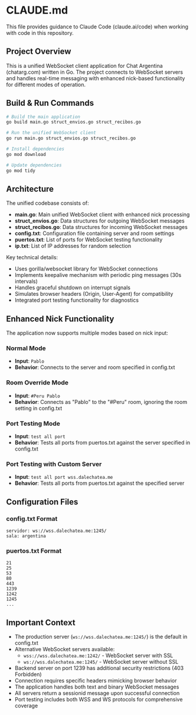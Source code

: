 # CLAUDE.md

This file provides guidance to Claude Code (claude.ai/code) when working with code in this repository.

## Project Overview

This is a unified WebSocket client application for Chat Argentina (chatarg.com) written in Go. The project connects to WebSocket servers and handles real-time messaging with enhanced nick-based functionality for different modes of operation.

## Build & Run Commands

```bash
# Build the main application
go build main.go struct_envios.go struct_recibos.go

# Run the unified WebSocket client
go run main.go struct_envios.go struct_recibos.go

# Install dependencies
go mod download

# Update dependencies
go mod tidy
```

## Architecture

The unified codebase consists of:

- **main.go**: Main unified WebSocket client with enhanced nick processing
- **struct_envios.go**: Data structures for outgoing WebSocket messages
- **struct_recibos.go**: Data structures for incoming WebSocket messages
- **config.txt**: Configuration file containing server and room settings
- **puertos.txt**: List of ports for WebSocket testing functionality
- **ip.txt**: List of IP addresses for random selection

Key technical details:
- Uses gorilla/websocket library for WebSocket connections
- Implements keepalive mechanism with periodic ping messages (30s intervals)
- Handles graceful shutdown on interrupt signals
- Simulates browser headers (Origin, User-Agent) for compatibility
- Integrated port testing functionality for diagnostics

## Enhanced Nick Functionality

The application now supports multiple modes based on nick input:

### Normal Mode
- **Input**: `Pablo`
- **Behavior**: Connects to the server and room specified in config.txt

### Room Override Mode
- **Input**: `#Peru Pablo`
- **Behavior**: Connects as "Pablo" to the "#Peru" room, ignoring the room setting in config.txt

### Port Testing Mode
- **Input**: `test all port`
- **Behavior**: Tests all ports from puertos.txt against the server specified in config.txt

### Port Testing with Custom Server
- **Input**: `test all port wss.dalechatea.me`
- **Behavior**: Tests all ports from puertos.txt against the specified server

## Configuration Files

### config.txt Format
```
servidor: ws://wss.dalechatea.me:1245/
sala: argentina
```

### puertos.txt Format
```
21
25
53
80
443
1239
1242
1245
...
```

## Important Context

- The production server (`ws://wss.dalechatea.me:1245/`) is the default in config.txt
- Alternative WebSocket servers available:
  - `wss://wss.dalechatea.me:1242/` - WebSocket server with SSL
  - `ws://wss.dalechatea.me:1245/` - WebSocket server without SSL
- Backend server on port 1239 has additional security restrictions (403 Forbidden)
- Connection requires specific headers mimicking browser behavior
- The application handles both text and binary WebSocket messages
- All servers return a sessionid message upon successful connection
- Port testing includes both WSS and WS protocols for comprehensive coverage